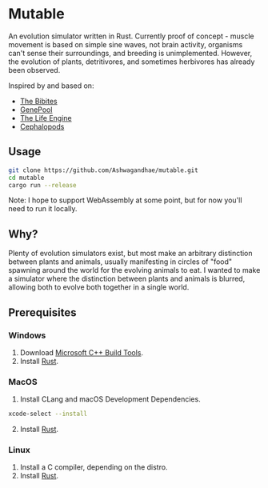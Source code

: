 # Mutable

An evolution simulator written in Rust. Currently proof of concept - muscle movement is based on simple sine waves, not brain activity, organisms can't sense their surroundings, and breeding is unimplemented. However, the evolution of plants, detritivores, and sometimes herbivores has already been observed.

Inspired by and based on:

- [The Bibites](https://thebibites.itch.io/the-bibites)
- [GenePool](https://www.swimbots.com/)
- [The Life Engine](https://thelifeengine.net/)
- [Cephalopods](https://github.com/jobtalle/cephalopods)

## Usage

```bash
git clone https://github.com/Ashwagandhae/mutable.git
cd mutable
cargo run --release
```

Note: I hope to support WebAssembly at some point, but for now you'll need to run it locally.

## Why?

Plenty of evolution simulators exist, but most make an arbitrary distinction between plants and animals, usually manifesting in circles of "food" spawning around the world for the evolving animals to eat. I wanted to make a simulator where the distinction between plants and animals is blurred, allowing both to evolve both together in a single world.

## Prerequisites

### Windows

1. Download [Microsoft C++ Build Tools](https://visualstudio.microsoft.com/visual-cpp-build-tools/).
2. Install [Rust](https://www.rust-lang.org/tools/install).

### MacOS

1. Install CLang and macOS Development Dependencies.

```bash
xcode-select --install
```

2. Install [Rust](https://www.rust-lang.org/tools/install).

### Linux

1. Install a C compiler, depending on the distro.
2. Install [Rust](https://www.rust-lang.org/tools/install).
